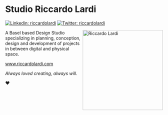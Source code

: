 <h1>Studio Riccardo Lardi</h1>

[![Linkedin: riccardolardi](https://img.shields.io/badge/-riccardolardi-blue?style=flat-square&logo=Linkedin&logoColor=white&link=https://www.linkedin.com/in/riccardolardi/)](https://www.linkedin.com/in/riccardolardi/) [![Twitter: riccardolardi](https://img.shields.io/twitter/follow/riccardolardi?style=social)](https://twitter.com/riccardolardi)

<img align="right" src="https://media.giphy.com/media/p1aqyY6Y0g9uo/giphy.gif" width="256" alt="Riccardo Lardi" />
<p>A Basel based Design Studio specializing in planning, conception, design and development of projects in between digital and physical space.</p>
<p><a href="https://riccardolardi.com">www.riccardolardi.com</a>
<p><em>Always loved creating, always will.</em></p>
<span role="img">❤️</span>